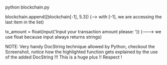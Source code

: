 python blockchain.py

blockchain.append([blockchain[-1], 5.3])   (--> with [-1], we are accessing the last item in the list)

tx_amount = float(input('Input your transaction amount please: '))            (---> we use float because input always returns strings)

NOTE: Very handy DocString technique allowed by Python, checkout the Screenshot, notice how the highlighted function gets explained
by the use of the added DocString !!! This is a huge plus !! Respect !